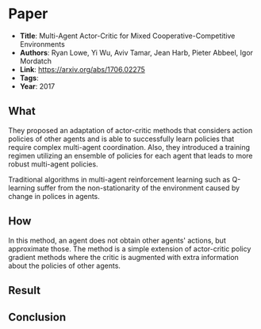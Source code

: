 # Paper

- **Title**: Multi-Agent Actor-Critic for Mixed Cooperative-Competitive Environments
- **Authors**: Ryan Lowe, Yi Wu, Aviv Tamar, Jean Harb, Pieter Abbeel, Igor Mordatch
- **Link**: https://arxiv.org/abs/1706.02275
- **Tags**:
- **Year**: 2017

## What
They proposed an adaptation of actor-critic methods that considers action policies of other agents and is able to successfully learn policies that require complex multi-agent coordination.
Also, they introduced a training regimen utilizing an ensemble of policies for each agent that leads to more robust multi-agent policies. 

Traditional algorithms in multi-agent reinforcement learning such as Q-learning suffer from the non-stationarity of the environment caused by change in polices in agents. 


## How
In this method, an agent does not obtain other agents' actions, but approximate those. The method is a simple extension of actor-critic policy gradient methods where the critic is augmented with extra information about the policies of other agents. 

## Result

## Conclusion
